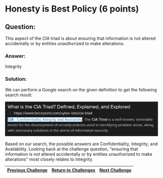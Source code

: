 # Honesty is Best Policy (6 points)

## Question:

This aspect of the CIA triad is about ensuring that information is not altered accidentally or by entities unauthorized to make alterations.

### Answer:

Integrity

### Solution:

We can perform a Google search on the given definition to get the following search result:

[![search-result.png](search-result.png)](https://duckduckgo.com/?t=ffab&q=cia+triad&atb=v1-1&ia=web)

Based on our search, the possible answers are Confidentiality, Integrity, and Availability. Looking back at the challenge question, "ensuring that information is not altered accidentally or by entities unauthorized to make alterations" most closely relates to Integrity.

| [Previous Challenge](/Challenges/Securely-Provision/4) | [Return to Challenges](/Challenges/../../../#modules) | [Next Challenge](/Challenges/Securely-Provision/6) |
| :------- | :-----: | ------: |